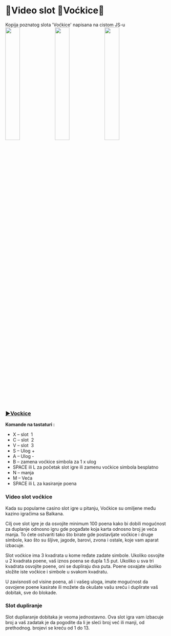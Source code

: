 # 🎰Video slot 🍒Voćkice🍒 
Kopija poznatog slota 'Voćkice' napisana na cistom JS-u<br>
<img src="https://zica39.github.io/Vockice/data/prikaz.png" width="30%" >
<img src="https://zica39.github.io/Vockice/data/prikaz1.png" width="30%" >
<img src="https://zica39.github.io/Vockice/data/prikaz2.png" width="30%" >

### [▶️Vockice](https://zica39.github.io/Vockice/)

<p><strong>Komande na tastaturi :</strong></p>
                  <ul>
                     <li>X – slot&nbsp; 1</li>
                     <li>C – slot&nbsp; 2</li>
                     <li>V – slot&nbsp; 3</li>
                     <li>S – Ulog +</li>
                     <li>A – Ulog -</li>
                     <li>B – zamena voćkice simbola za 1 x ulog</li>
                     <li>SPACE ili L za početak slot igre ili zamenu voćkice simbola besplatno</li>
                     <li>N – manja</li>
                     <li>M – Veća</li>
                     <li>SPACE ili L za kasiranje poena</li>
                  </ul>
                  <h3 class="p1">Video slot voćkice</h3>
                  <p class="p1">Kada su popularne casino slot igre u pitanju, Voćkice su omiljene među kazino igračima sa Balkana.</p>
                  <p class="p1">Cilj ove slot igre je da osvojite minimum 100 poena kako bi dobili mogućnost za duplanje odnosno igru gde pogađate koja karta odnosno broj je veća manja. To ćete ostvariti tako što birate gde postavljate voćkice i druge simbole, kao što su šljive, jagode, barovi, zvona i ostale, koje vam aparat izbacuje.</p>
                  <p class="p1">Slot voćkice ima 3 kvadrata u kome ređate zadate simbole. Ukoliko osvojite u 2 kvadrata poene, vaš iznos poena se dupla 1.5 put. Ukoliko u sva tri kvadrata osvojite poene, oni se dupliraju dva puta. Poene osvajate ukoliko složite iste voćkice i simbole u svakom kvadratu.</p>
                  <p class="p1">U zavisnosti od visine poena, ali i vašeg uloga, imate mogućnost da osvojene poene kasirate ili možete da okušate vašu sreću i duplirate vaš dobitak, sve do blokade.</p>
                  <h3 class="p1">Slot dupliranje</h3>
                  <p class="p1">Slot dupliaranje dobitaka je veoma jednostavno. Ova slot igra vam izbacuje broj a vaš zadatak je da pogodite da li je sleći broj već ili manji, od prethodnog. brojevi se kreću od 1 do 13.</p>
<!--- 
Kao sto duluvra rece:
> Vockice mi zivot upropastile 😂
-->
